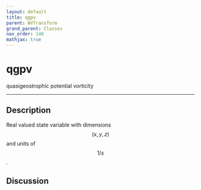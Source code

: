 ```yaml
---
layout: default
title: qgpv
parent: WVTransform
grand_parent: Classes
nav_order: 140
mathjax: true
---
```


#  qgpv

quasigeostrophic potential vorticity


---

## Description
Real valued state variable with dimensions $$(x,y,z)$$ and units of $$1/s$$.

## Discussion

